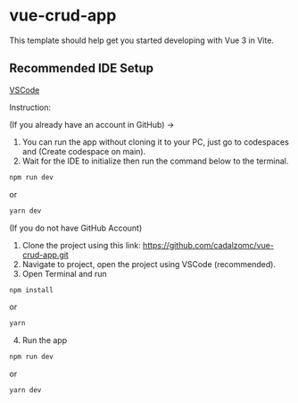 # vue-crud-app

This template should help get you started developing with Vue 3 in Vite.

## Recommended IDE Setup

[VSCode](https://code.visualstudio.com/)

Instruction:

(If you already have an account in GitHub) ->
1. You can run the app without cloning it to your PC, just go to codespaces and (Create codespace on main).
2. Wait for the IDE to initialize then run the command below to the terminal.
```sh
npm run dev
```
or
```sh
yarn dev
```

(If you do not have GitHub Account)
1. Clone the project using this link: https://github.com/cadalzomc/vue-crud-app.git
2. Navigate to project, open the project using VSCode (recommended).
3. Open Terminal and run

```sh
npm install
```
or
```sh
yarn
```
4. Run the app
   
```sh
npm run dev
```
or
```sh
yarn dev
```



